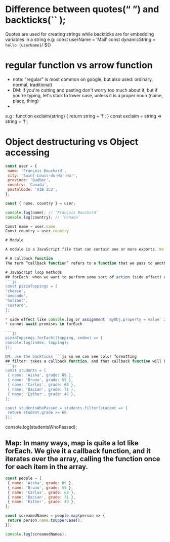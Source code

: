 # Difference between quotes(“ ”) and backticks(`` );
Quotes are used for creating strings while backticks are for embedding variables in a string
e.g: const userName = ‘Mail’
const dynamicString = `hello {userName}`/ ${}

# regular function vs arrow function
* note: "regular" is most common on google, but also used: ordinary, normal, traditional)
* DM: if you're cutting and pasting don't worry too much about it, but if you're typing, let's stick to lower case, unless it is a proper noun (name, place, thing)
* 
e.g : function exclaim(string) {
 return string + '!';
}
const exclaim = string => string + '!';

# Object destructuring vs Object accessing

```js 
const user = {
 name: 'François Bouchard',
 city: 'Saint-Louis-du-Ha! Ha!',
 province: 'Québec',
 country: 'Canada',
 postalCode: 'A1B 2C3',
};

const { name, country } = user;

console.log(name); // ‘François Bouchard’
console.log(country); // ‘Canada’

Const name = user.name
Const country = user.country

# Module

A module is a JavaScript file that can contain one or more exports. We can pull the code from one module into another using the import statement.

# A callback function
The term “callback function” refers to a function that we pass to another function

# JavaScript loop methods
## forEach: when we want to perform some sort of action (side effect) on every item in an array.
```js
const pizzaToppings = [
'cheese',
'avocado',
'halibut',
'custard',
];
`
* side effect like console.log or assignment `myObj.property = value` in contrast to map/filter/reduce which return values and thus can be chained. forEach is usually last in a chain of array methods
* cannot await promises in forEach

```js
pizzaToppings.forEach((topping, index) => {
console.log(index, topping);
});

DM: use the backticks ```js so we can see color formatting
## filter: takes a callback function, and that callback function will be called once per item in the array.
```js
const students = [
 { name: 'Aisha', grade: 89 },
 { name: 'Bruno', grade: 55 },
 { name: 'Carlos', grade: 68 },
 { name: 'Dacian', grade: 71 },
 { name: 'Esther', grade: 40 },
];

const studentsWhoPassed = students.filter(student => {
 return student.grade >= 60
});
```

console.log(studentsWhoPassed);

## Map: In many ways, map is quite a lot like forEach. We give it a callback function, and it iterates over the array, calling the function once for each item in the array.

```js
const people = [
 { name: 'Aisha', grade: 89 },
 { name: 'Bruno', grade: 55 },
 { name: 'Carlos', grade: 68 },
 { name: 'Dacian', grade: 71 },
 { name: 'Esther', grade: 40 },
];

const screamedNames = people.map(person => {
 return person.name.toUpperCase();
});

console.log(screamedNames);
